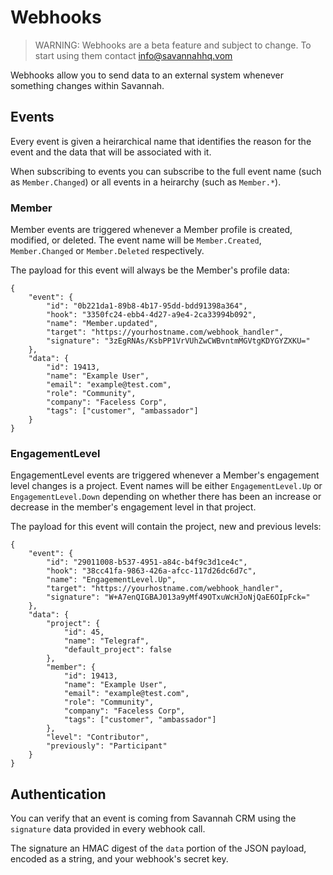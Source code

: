 # Webhooks

> WARNING: Webhooks are a beta feature and subject to change. To start using them contact info@savannahhq.vom

Webhooks allow you to send data to an external system whenever something changes within Savannah.

## Events

Every event is given a heirarchical name that identifies the reason for the event and the data that will be associated with it.

When subscribing to events you can subscribe to the full event name (such as `Member.Changed`) or all events in a heirarchy (such as `Member.*`).

### Member

Member events are triggered whenever a Member profile is created, modified, or deleted. 
The event name will be `Member.Created`, `Member.Changed` or `Member.Deleted` respectively.

The payload for this event will always be the Member's profile data:
```
{
    "event": {
        "id": "0b221da1-89b8-4b17-95dd-bdd91398a364", 
        "hook": "3350fc24-ebb4-4d27-a9e4-2ca33994b092", 
        "name": "Member.updated", 
        "target": "https://yourhostname.com/webhook_handler", 
        "signature": "3zEgRNAs/KsbPP1VrVUhZwCWBvntmMGVtgKDYGYZXKU="
    }, 
    "data": {
        "id": 19413, 
        "name": "Example User", 
        "email": "example@test.com", 
        "role": "Community", 
        "company": "Faceless Corp", 
        "tags": ["customer", "ambassador"]
    }
}
```

### EngagementLevel

EngagementLevel events are triggered whenever a Member's engagement level changes is a project.
Event names will be either `EngagementLevel.Up` or `EngagementLevel.Down` depending on whether there has been an increase or decrease in the member's engagement level in that project.

The payload for this event will contain the project, new and previous levels:
```
{
    "event": {
        "id": "29011008-b537-4951-a84c-b4f9c3d1ce4c", 
        "hook": "38cc41fa-9863-426a-afcc-117d26dc6d7c", 
        "name": "EngagementLevel.Up", 
        "target": "https://yourhostname.com/webhook_handler", 
        "signature": "W+A7enQIGBAJ013a9yMf49OTxuWcHJoNjQaE6OIpFck="
    }, 
    "data": {
        "project": {
            "id": 45, 
            "name": "Telegraf", 
            "default_project": false
        }, 
        "member": {
            "id": 19413, 
            "name": "Example User", 
            "email": "example@test.com", 
            "role": "Community", 
            "company": "Faceless Corp", 
            "tags": ["customer", "ambassador"]
        }, 
        "level": "Contributor", 
        "previously": "Participant"
    }
}
```

## Authentication

You can verify that an event is coming from Savannah CRM using the `signature` data provided in every webhook call. 

The signature an HMAC digest of the `data` portion of the JSON payload, encoded as a string, and your webhook's secret key.
